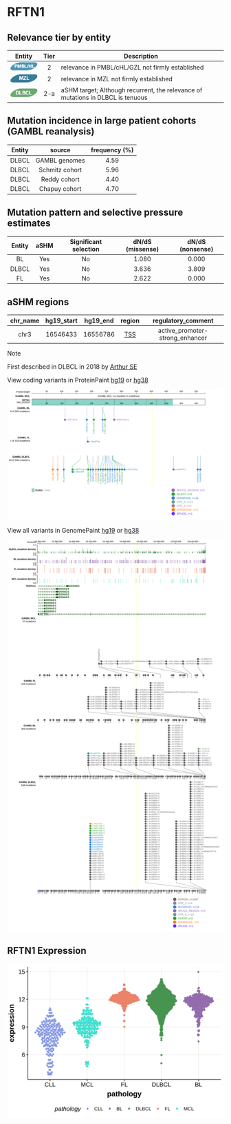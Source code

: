 # RFTN1

## Relevance tier by entity

|Entity|Tier|Description                              |
|:------:|:----:|-----------------------------------------|
|![PMBL](images/icons/PMBL_tier2.png)|2|relevance in PMBL/cHL/GZL not firmly established|
|![MZL](images/icons/MZL_tier2.png)|2|relevance in MZL not firmly established|
|![DLBCL](images/icons/DLBCL_tier2.png) |2-a | aSHM target; Although recurrent, the relevance of mutations in DLBCL is tenuous |

## Mutation incidence in large patient cohorts (GAMBL reanalysis)

|Entity|source        |frequency (%)|
|:------:|:--------------:|:-------------:|
|DLBCL |GAMBL genomes |4.59         |
|DLBCL |Schmitz cohort|5.96         |
|DLBCL |Reddy cohort  |4.40         |
|DLBCL |Chapuy cohort |4.70         |

## Mutation pattern and selective pressure estimates

|Entity|aSHM|Significant selection|dN/dS (missense)|dN/dS (nonsense)|
|:------:|:----:|:---------------------:|:----------------:|:----------------:|
|BL    |Yes |No                   |1.080           |0.000           |
|DLBCL |Yes |No                   |3.636           |3.809           |
|FL    |Yes |No                   |2.622           |0.000           |

## aSHM regions

|chr_name|hg19_start|hg19_end|region                                                                                   |regulatory_comment             |
|:--------:|:----------:|:--------:|:-----------------------------------------------------------------------------------------:|:-------------------------------:|
|chr3    |16546433  |16556786|[TSS](https://genome.ucsc.edu/s/rdmorin/GAMBL%20hg19?position=chr3%3A16546433%2D16556786)|active_promoter-strong_enhancer|

> [!NOTE]
> First described in DLBCL in 2018 by [Arthur SE](https://pubmed.ncbi.nlm.nih.gov/30275490)


View coding variants in ProteinPaint [hg19](https://morinlab.github.io/LLMPP/GAMBL/RFTN1_protein.html)  or [hg38](https://morinlab.github.io/LLMPP/GAMBL/RFTN1_protein_hg38.html)

![image](images/proteinpaint/RFTN1_NM_015150.svg)

View all variants in GenomePaint [hg19](https://morinlab.github.io/LLMPP/GAMBL/RFTN1.html)  or [hg38](https://morinlab.github.io/LLMPP/GAMBL/RFTN1_hg38.html)

![image](images/proteinpaint/RFTN1.svg)
## RFTN1 Expression
![image](images/gene_expression/RFTN1_by_pathology.svg)
<!-- ORIGIN: arthurGenomewideDiscoverySomatic2018 -->
<!-- PMBL: dunsCharacterizationDLBCLPMBL2021b -->
<!-- DLBCL: arthurGenomewideDiscoverySomatic2018 -->
